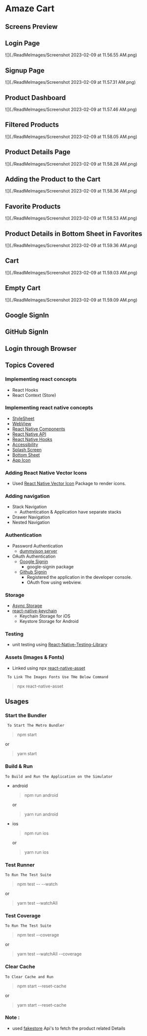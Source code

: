 # Amaze Cart

## Screens Preview

## Login Page
![](./ReadMeImages/Screenshot 2023-02-09 at 11.56.55 AM.png)

## Signup Page
![](./ReadMeImages/Screenshot 2023-02-09 at 11.57.31 AM.png)

## Product Dashboard
![](./ReadMeImages/Screenshot 2023-02-09 at 11.57.46 AM.png)

## Filtered Products
![](./ReadMeImages/Screenshot 2023-02-09 at 11.58.05 AM.png)

## Product Details Page
![](./ReadMeImages/Screenshot 2023-02-09 at 11.58.28 AM.png)

## Adding the Product to the Cart
![](./ReadMeImages/Screenshot 2023-02-09 at 11.58.36 AM.png)

## Favorite Products
![](./ReadMeImages/Screenshot 2023-02-09 at 11.58.53 AM.png)

## Product Details in Bottom Sheet in Favorites
![](./ReadMeImages/Screenshot 2023-02-09 at 11.59.36 AM.png)

## Cart
![](./ReadMeImages/Screenshot 2023-02-09 at 11.59.03 AM.png)

## Empty Cart
![](./ReadMeImages/Screenshot 2023-02-09 at 11.59.09 AM.png)

## Google SignIn


## GitHub SignIn

## Login through Browser





## Topics Covered


### Implementing react concepts

- React Hooks
- React Context (Store)

### Implementing react native concepts

- [StyleSheet](https://reactnative.dev/docs/stylesheet)
- [WebView](https://github.com/react-native-webview/react-native-webview)
- [React Native Components](https://reactnative.dev/docs/components-and-apis)
- [React Native API](https://reactnative.dev/docs/components-and-apis)
- [React Native Hooks](https://reactnavigation.org/docs/use-navigation/)
- [Accessibility](https://reactnative.dev/docs/0.66/accessibility)
- [Splash Screen](https://medium.com/@rfontes/splash-screens-on-react-native-without-libs-b487d08264ee)
- [Bottom Sheet](https://gorhom.github.io/react-native-bottom-sheet/)
- [App Icon](https://medium.com/@ansonmathew/app-icon-in-react-native-ios-and-android-6165757e3fdb)


### Adding React Native Vector Icons
- Used [React Native Vector Icon](https://www.npmjs.com/package/react-native-vector-icons) Package to render icons.


### Adding navigation

- Stack Navigation
	- Authentication & Application have separate stacks
- Drawer Navigation
- Nested Navigation

### Authentication

- Password Authentication
	-  [dummyjson server](https://dummyjson.com/docs/auth)
- OAuth Authentication
	- [Google Signin](https://ibjects.medium.com/google-signin-tutorial-for-react-native-81a57fb67b18)
		- google-signin package
	- [Github Signin](https://github.com/settings/apps)
		- Registered the application in the developer console.
		- OAuth flow using webview.

### Storage
- [Async Storage](https://www.npmjs.com/package/@react-native-async-storage/async-storage)
- [react-native-keychain](https://www.npmjs.com/package/react-native-keychain)
	-  Keychain Storage for iOS
	-  Keystore Storage for Android

### Testing
- unit testing using [React-Native-Testing-Library](https://callstack.github.io/react-native-testing-library/docs/getting-started)


###  Assets (Images & Fonts)
- Linked using npx [react-native-asset](https://www.npmjs.com/package/react-native-asset)

` To Link The Images Fonts Use THe Below Command`
> npx react-native-asset

## Usages

### Start the Bundler

` To Start The Metro Bundler`
> npm start

or

> yarn start

### Build & Run

` To Build and Run the Application on the Simulator `

- android
  > npm run android

  or

  >yarn run android
- ios
  > npm run ios

  or

  >yarn run ios

### Test Runner
` To Run The Test Suite `

> npm test -- --watch

or

> yarn test --watchAll

### Test Coverage
` To Run The Test Suite `

> npm test --coverage

or

> yarn test --watchAll --coverage


### Clear Cache

` To Clear Cache and Run `

> npm start --reset-cache

or

> yarn start --reset-cache



### Note :

- used [fakestore](https://fakestoreapi.com/) Api's to fetch the product related Details
